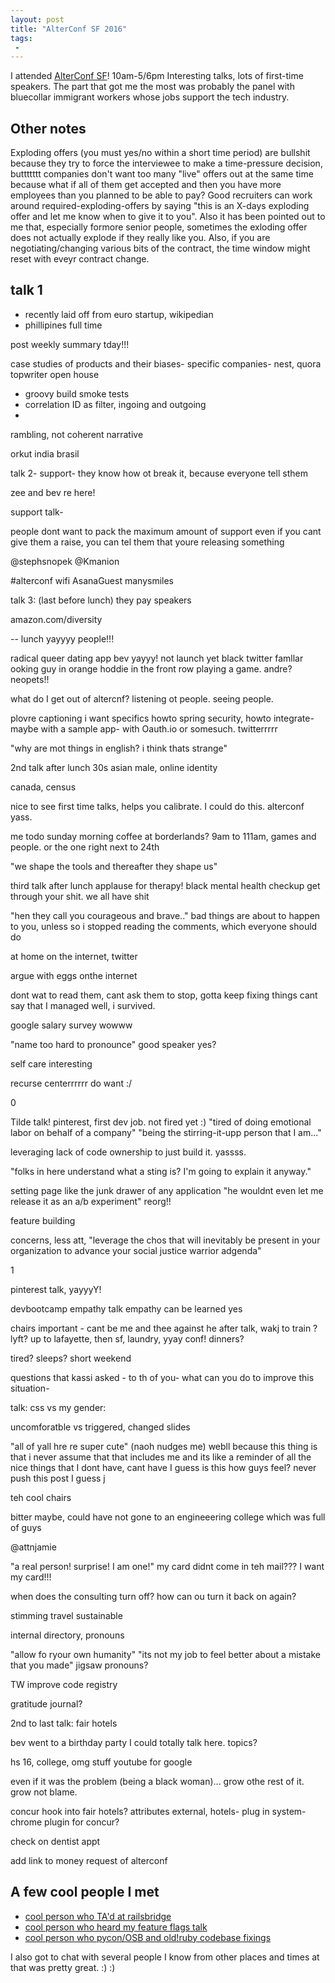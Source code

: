 ```yaml
---
layout: post
title: "AlterConf SF 2016"
tags:
 -
---
```


I attended [AlterConf SF](http://www.alterconf.com/conferences/san-francisco-ca)! 10am-5/6pm Interesting talks, lots of first-time speakers. The part that got me the most was probably the panel with bluecollar immigrant workers whose jobs support the tech industry.

## Other notes

Exploding offers (you must yes/no within a short time period) are bullshit because they try to force the interviewee to make a time-pressure decision, buttttttt companies don't want too many "live" offers out at the same time because what if all of them get accepted and then you have more employees than you planned to be able to pay? Good recruiters can work around required-exploding-offers by saying "this is an X-days exploding offer and let me know when to give it to you". Also it has been pointed out to me that, especially formore senior people, sometimes the exloding offer does not actually explode if they really like you. Also, if you are negotiating/changing various bits of the contract, the time window might reset with eveyr contract change.

## talk 1

- recently laid off from euro startup, wikipedian
- phillipines full time


post weekly summary tday!!!

case studies of products and their biases- specific companies-
nest,
quora topwriter open house



- groovy build smoke tests
- correlation ID as filter,  ingoing and outgoing
-

rambling, not coherent narrative

orkut india brasil

talk 2-
support- they know how ot break it, because everyone tell sthem

zee and bev re here!

support talk-

people dont want to pack the maximum amount of support
even if you cant give them a raise, you can tel them that youre releasing something

@stephsnopek
@Kmanion

#alterconf wifi AsanaGuest manysmiles

talk 3: (last before lunch)
they pay speakers

amazon.com/diversity

-- lunch
yayyyy people!!!

radical queer dating app
bev yayyy! not launch yet
black twitter
famllar ooking guy in orange hoddie in the front row playing a game. andre?
neopets!!

what do I get out of altercnf? listening ot people. seeing people.

plovre captioning
i want specifics
howto spring security, howto integrate- maybe with a sample app- with Oauth.io or somesuch.
twitterrrrr

"why are mot things in english? i think thats strange"

2nd talk after lunch
30s asian male, online identity

canada, census

nice to see first time talks, helps you calibrate. I could do this. alterconf yass.

me todo sunday morning coffee at borderlands? 9am to 111am, games and people. or the one right next to 24th

"we shape the tools and thereafter they shape us"


third talk after lunch
applause for therapy!
black
mental health checkup
get through your shit. we all have shit

"hen they call you courageous and brave.." bad things are about to happen to you, unless
so i stopped reading the comments, which everyone should do

at home on the internet, twitter

argue with eggs onthe internet

dont wat to read them, cant ask them to stop, gotta keep fixing things
cant say that I managed well, i survived.

google salary survey wowww

"name too hard to pronounce"
good speaker yes?

self care interesting


recurse centerrrrrr do want :/

 0

Tilde talk!
pinterest, first dev job. not fired yet :)
"tired of doing emotional labor on behalf of a company"
"being the stirring-it-upp person that I am..."

leveraging lack of code ownership to just build it. yassss.

"folks in here understand what a sting is? I'm going to explain it anyway."

setting page like the junk drawer of any application
"he wouldnt even let me release it as an a/b experiment"
reorg!!

feature building

concerns, less att,
"leverage the chos that will inevitably be present in your organization to advance your social justice warrior adgenda"

1


pinterest talk, yayyyY!




devbootcamp empathy talk
empathy can be learned yes

chairs important - cant be me and thee against he
after talk, wakj to train ? lyft?
up to lafayette, then sf, laundry, yyay conf!
dinners?

tired? sleeps?
short weekend

questions that kassi asked - to th of you- what can you do to improve this situation-


talk: css vs my gender:

uncomforatble vs triggered, changed slides

"all of yall hre re super cute"  (naoh nudges me)
webll because this thing is that
i never assume that that includes me
and its like a reminder of all the nice things that I dont have, cant have I guess
is this how guys feel?
never push this post I guess
j

teh cool chairs

bitter maybe, could have not gone to an engineeering college which was full of guys

@attnjamie

"a real person! surprise! I am one!"
my card didnt come in teh mail??? I want my card!!!

 when does the consulting turn off? how can ou turn it back on again?

stimming
travel sustainable

internal directory, pronouns

"allow fo ryour own humanity"
"its not my job to feel better about a mistake that you made"
jigsaw pronouns?

TW improve code registry

gratitude journal?



2nd to last talk: fair hotels

bev went to a birthday party
I could totally talk here. topics?


hs 16, college, omg stuff
youtube for google



even if it was the problem (being a black woman)... grow othe rest of it. grow not blame.

concur hook into fair hotels? attributes external, hotels- plug in system- chrome plugin for concur?

check on dentist appt


add link to money request of alterconf

## A few cool people I met

- [cool person who TA'd at railsbridge](https://twitter.com/LisaVogtSF)
- [cool person who heard my feature flags talk](https://twitter.com/singgenberg)
- [cool person who pycon/OSB and old!ruby codebase fixings](https://twitter.com/chris_swenson)

I also got to chat with several people I know from other places and times at that was pretty great. :) :)
